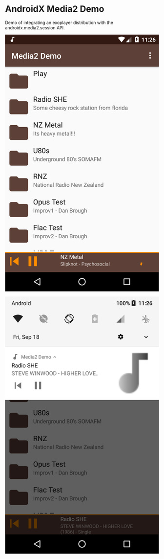 # AndroidX Media2 Demo

Demo of integrating an exoplayer distribution with the androidx.media2.session API.


![Screenshot 1](./graphics/screenshot1.png "Screenshot 1")

![Screenshot 2](./graphics/screenshot2.png "Screenshot 2")